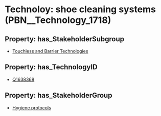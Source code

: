 # Technoloy: __shoe cleaning systems__ (PBN__Technology_1718)

## Property: has_StakeholderSubgroup

* [Touchless and Barrier Technologies](PBN__TechSubgroup_166)

## Property: has_TechnologyID

* [Q1638368](Q1638368)

## Property: has_StakeholderGroup

* [Hygiene protocols](PBN__TechGroup_9)

